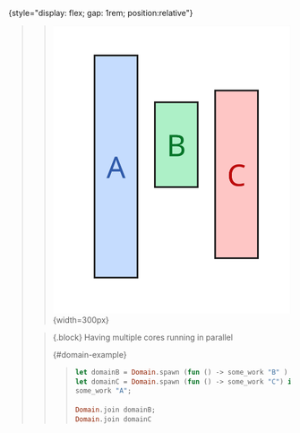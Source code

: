{style="display: flex; gap: 1rem; position:relative"}
> > 
> > ![](images/parallelism.jpg){width=300px}
> >
>
> >
> > {.block}
> > Having multiple cores running in parallel
> >
> > 
> >
> > {#domain-example}
> > > ```ocaml
> > > let domainB = Domain.spawn (fun () -> some_work "B" ) in
> > > let domainC = Domain.spawn (fun () -> some_work "C") in 
> > > some_work "A";
> > >
> > > Domain.join domainB;
> > > Domain.join domainC
> > >```



<!-- 
> > > ```C
> > > int i;
> > > pthread_t *pt = NULL;
> > > for (i = 0; i < N; i++) {
> > >   pthread_create(pt, NULL, run, &i);
> > > }
> > > ``` -->